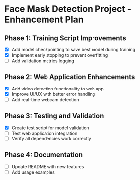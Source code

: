 # Face Mask Detection Project - Enhancement Plan

## Phase 1: Training Script Improvements
- [x] Add model checkpointing to save best model during training
- [x] Implement early stopping to prevent overfitting
- [ ] Add validation metrics logging

## Phase 2: Web Application Enhancements
- [x] Add video detection functionality to web app
- [x] Improve UI/UX with better error handling
- [ ] Add real-time webcam detection

## Phase 3: Testing and Validation
- [x] Create test script for model validation
- [ ] Test web application integration
- [ ] Verify all dependencies work correctly

## Phase 4: Documentation
- [ ] Update README with new features
- [ ] Add usage examples
